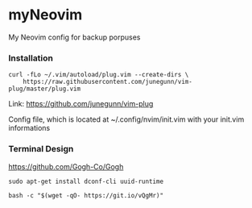 # myNeovim
My Neovim config for backup porpuses

### Installation
```
curl -fLo ~/.vim/autoload/plug.vim --create-dirs \
    https://raw.githubusercontent.com/junegunn/vim-plug/master/plug.vim
```
Link: https://github.com/junegunn/vim-plug

Config file, which is located at ~/.config/nvim/init.vim with your init.vim informations


### Terminal Design
https://github.com/Gogh-Co/Gogh

```
sudo apt-get install dconf-cli uuid-runtime
```

```
bash -c "$(wget -qO- https://git.io/vQgMr)"
```
